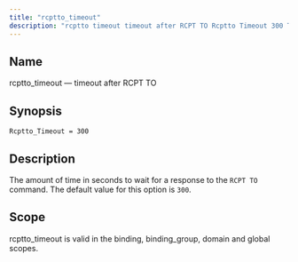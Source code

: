 ```yaml
---
title: "rcptto_timeout"
description: "rcptto timeout timeout after RCPT TO Rcptto Timeout 300 The amount of time in seconds to wait for a response to the RCPT TO command The default value for this option is 300 rcptto timeout is valid in the binding binding group domain and global scopes..."
---
```


<a name="conf.ref.rcptto_timeout"></a> 
## Name

rcptto_timeout — timeout after RCPT TO

## Synopsis

`Rcptto_Timeout = 300`

<a name="idp11074464"></a> 
## Description

The amount of time in seconds to wait for a response to the `RCPT TO` command. The default value for this option is `300`.

<a name="idp11077024"></a> 
## Scope

rcptto_timeout is valid in the binding, binding_group, domain and global scopes.